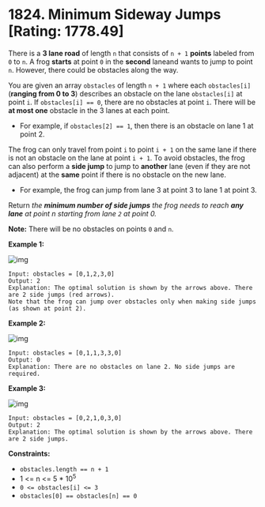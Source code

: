 # 1824. Minimum Sideway Jumps [Rating: 1778.49]

There is a **3 lane road** of length `n` that consists of `n + 1` **points** labeled from `0` to `n`. A frog **starts** at point `0` in the **second** laneand wants to jump to point `n`. However, there could be obstacles along the way.

You are given an array `obstacles` of length `n + 1` where each `obstacles[i]` (**ranging from 0 to 3**) describes an obstacle on the lane `obstacles[i]` at point `i`. If `obstacles[i] == 0`, there are no obstacles at point `i`. There will be **at most one** obstacle in the 3 lanes at each point.

- For example, if `obstacles[2] == 1`, then there is an obstacle on lane 1 at point 2.

The frog can only travel from point `i` to point `i + 1` on the same lane if there is not an obstacle on the lane at point `i + 1`. To avoid obstacles, the frog can also perform a **side jump** to jump to **another** lane (even if they are not adjacent) at the **same** point if there is no obstacle on the new lane.

- For example, the frog can jump from lane 3 at point 3 to lane 1 at point 3.

Return *the **minimum number of side jumps** the frog needs to reach **any lane** at point n starting from lane `2` at point 0.*

**Note:** There will be no obstacles on points `0` and `n`.

 

**Example 1:**

![img](https://assets.leetcode.com/uploads/2021/03/25/ic234-q3-ex1.png)

```
Input: obstacles = [0,1,2,3,0]
Output: 2 
Explanation: The optimal solution is shown by the arrows above. There are 2 side jumps (red arrows).
Note that the frog can jump over obstacles only when making side jumps (as shown at point 2).
```

**Example 2:**

![img](https://assets.leetcode.com/uploads/2021/03/25/ic234-q3-ex2.png)

```
Input: obstacles = [0,1,1,3,3,0]
Output: 0
Explanation: There are no obstacles on lane 2. No side jumps are required.
```

**Example 3:**

![img](https://assets.leetcode.com/uploads/2021/03/25/ic234-q3-ex3.png)

```
Input: obstacles = [0,2,1,0,3,0]
Output: 2
Explanation: The optimal solution is shown by the arrows above. There are 2 side jumps.
```

 

**Constraints:**

- `obstacles.length == n + 1`
- 1 <= n <= 5 * 10<sup>5</sup>
- `0 <= obstacles[i] <= 3`
- `obstacles[0] == obstacles[n] == 0`